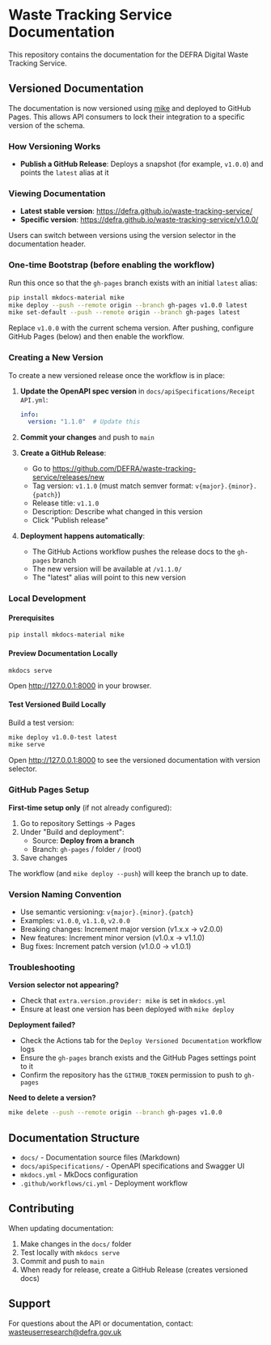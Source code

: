 # Waste Tracking Service Documentation

This repository contains the documentation for the DEFRA Digital Waste Tracking Service.

## Versioned Documentation

The documentation is now versioned using [mike](https://github.com/jimporter/mike) and deployed to GitHub Pages. This allows API consumers to lock their integration to a specific version of the schema.

### How Versioning Works

- **Publish a GitHub Release**: Deploys a snapshot (for example, `v1.0.0`) and points the `latest` alias at it

### Viewing Documentation

- **Latest stable version**: https://defra.github.io/waste-tracking-service/
- **Specific version**: https://defra.github.io/waste-tracking-service/v1.0.0/

Users can switch between versions using the version selector in the documentation header.

### One-time Bootstrap (before enabling the workflow)

Run this once so that the `gh-pages` branch exists with an initial `latest` alias:

```bash
pip install mkdocs-material mike
mike deploy --push --remote origin --branch gh-pages v1.0.0 latest
mike set-default --push --remote origin --branch gh-pages latest
```

Replace `v1.0.0` with the current schema version. After pushing, configure GitHub Pages (below) and then enable the workflow.

### Creating a New Version

To create a new versioned release once the workflow is in place:

1. **Update the OpenAPI spec version** in `docs/apiSpecifications/Receipt API.yml`:
   ```yaml
   info:
     version: "1.1.0"  # Update this
   ```

2. **Commit your changes** and push to `main`

3. **Create a GitHub Release**:
   - Go to https://github.com/DEFRA/waste-tracking-service/releases/new
   - Tag version: `v1.1.0` (must match semver format: `v{major}.{minor}.{patch}`)
   - Release title: `v1.1.0`
   - Description: Describe what changed in this version
   - Click "Publish release"

4. **Deployment happens automatically**:
   - The GitHub Actions workflow pushes the release docs to the `gh-pages` branch
   - The new version will be available at `/v1.1.0/`
   - The "latest" alias will point to this new version

### Local Development

#### Prerequisites

```bash
pip install mkdocs-material mike
```

#### Preview Documentation Locally

```bash
mkdocs serve
```

Open http://127.0.0.1:8000 in your browser.

#### Test Versioned Build Locally

Build a test version:

```bash
mike deploy v1.0.0-test latest
mike serve
```

Open http://127.0.0.1:8000 to see the versioned documentation with version selector.

### GitHub Pages Setup

**First-time setup only** (if not already configured):

1. Go to repository Settings → Pages
2. Under "Build and deployment":
   - Source: **Deploy from a branch**
   - Branch: `gh-pages` / folder `/` (root)
3. Save changes

The workflow (and `mike deploy --push`) will keep the branch up to date.

### Version Naming Convention

- Use semantic versioning: `v{major}.{minor}.{patch}`
- Examples: `v1.0.0`, `v1.1.0`, `v2.0.0`
- Breaking changes: Increment major version (v1.x.x → v2.0.0)
- New features: Increment minor version (v1.0.x → v1.1.0)
- Bug fixes: Increment patch version (v1.0.0 → v1.0.1)

### Troubleshooting

**Version selector not appearing?**
- Check that `extra.version.provider: mike` is set in `mkdocs.yml`
- Ensure at least one version has been deployed with `mike deploy`

**Deployment failed?**
- Check the Actions tab for the `Deploy Versioned Documentation` workflow logs
- Ensure the `gh-pages` branch exists and the GitHub Pages settings point to it
- Confirm the repository has the `GITHUB_TOKEN` permission to push to `gh-pages`

**Need to delete a version?**

```bash
mike delete --push --remote origin --branch gh-pages v1.0.0
```

## Documentation Structure

- `docs/` - Documentation source files (Markdown)
- `docs/apiSpecifications/` - OpenAPI specifications and Swagger UI
- `mkdocs.yml` - MkDocs configuration
- `.github/workflows/ci.yml` - Deployment workflow

## Contributing

When updating documentation:

1. Make changes in the `docs/` folder
2. Test locally with `mkdocs serve`
3. Commit and push to `main`
4. When ready for release, create a GitHub Release (creates versioned docs)

## Support

For questions about the API or documentation, contact: wasteuserresearch@defra.gov.uk
